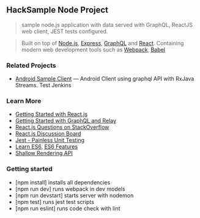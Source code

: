 ## HackSample Node Project
> sample node.js application with data served with GraphQL, ReactJS web client, JEST tests configured.

>Built on top of [Node.js](https://nodejs.org/),
> [Express](http://expressjs.com/), [GraphQL](http://graphql.org/) and
> [React](https://facebook.github.io/react/). Containing modern web development
> tools such as [Webpack](http://webpack.github.io/), [Babel](http://babeljs.io/)


### Related Projects

  * [Android Sample Client](https://github.com/ewojtach/HackAndroidApp) — Android Client using graphql API with RxJava Streams. Test Jenkins

### Learn More

  * [Getting Started with React.js](http://facebook.github.io/react/)
  * [Getting Started with GraphQL and Relay](https://quip.com/oLxzA1gTsJsE)
  * [React.js Questions on StackOverflow](http://stackoverflow.com/questions/tagged/reactjs)
  * [React.js Discussion Board](https://discuss.reactjs.org/)
  * [Jest - Painless Unit Testing](http://facebook.github.io/jest/)
  * [Learn ES6](https://babeljs.io/docs/learn-es6/), [ES6 Features](https://github.com/lukehoban/es6features#readme)
  * [Shallow Rendering API](http://airbnb.io/enzyme/docs/api/shallow.html)

### Getting started
  * [npm install] installs all dependencies
  * [npm run dev] runs webpack in dev models
  * [npm run devstart] starts server with nodemon
  * [npm test] runs jest test scripts
  * [npm run eslint] runs code check with lint
